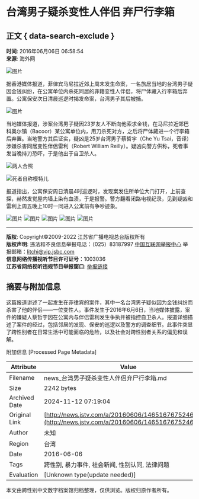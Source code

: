 # 台湾男子疑杀变性人伴侣 弃尸行李箱

## 正文 { data-search-exclude }


**时间**: 2016年06月06日 06:58:54  
**来源**: 海外网

![图片](http://static.jstv.com/img/2016/6/6/2016661465167675330_0.JPEG)

据香港媒体报道，菲律宾马尼拉近郊上周末发生命案，一名旅居当地的台湾男子疑因金钱纠纷，在公寓单位内杀死同居的菲籍变性人伴侣，将尸体藏入行李箱后弃置。公寓保安次日清晨巡逻时揭发命案，台湾男子其后被捕。

![图片](http://static.jstv.com/img/2016/6/6/2016661465167675408_0.JPEG)

当地媒体报道，涉案台湾男子疑因23岁友人不断向他索求金钱，在马尼拉近郊巴科奥尔镇（Bacoor）某公寓单位内，用刀杀死对方，之后将尸体藏进一个行李箱后弃置。当地警方其后证实，疑凶是25岁台湾男子蔡哲宇（Che Yu Tsai，音译）涉嫌杀害同居变性伴侣雷利（Robert William Reilly）。疑凶向警方供称，死者事发当晚持刀恐吓，于是他出于自卫杀人。

![两人合照](http://static.jstv.com/img/2016/6/6/2016661465167675452_0.JPEG)

![死者自称模特儿](http://static.jstv.com/img/2016/6/6/2016661465167675493_0.JPEG)

报道指出，公寓保安周日清晨4时巡逻时，发现案发住所单位大门打开，上前查探，赫然发觉屋内墙上染有血渍，于是报警。警方翻看闭路电视纪录，见到疑凶和雷利上周五晚上10时一同进入公寓前有争吵迹象。

![图片](http://static.jstv.com/img/2016/6/6/2016661465167675535_0.JPEG)
![图片](http://static.jstv.com/img/2016/6/6/2016661465167675577_0.JPEG)
![图片](http://static.jstv.com/img/2016/6/6/2016661465167675622_0.JPEG)
![图片](http://static.jstv.com/img/2016/6/6/2016661465167675666_0.JPEG)
![图片](http://static.jstv.com/img/2016/6/6/2016661465167675710_0.JPEG)

---

**版权**: Copyright©2009-2022 江苏省广播电视总台版权所有  
**版权声明**: 违法和不良信息举报电话：（025）83187997 [中国互联网举报中心](http://www.12377.cn) 举报邮箱：litchi@vip.jsbc.com  
**信息网络传播视听节目许可证号**：1003036  
**江苏省网络视听违规节目举报窗口**: [举报链接](https://221.226.219.130:80/login)

## 摘要与附加信息

<!-- tcd_abstract -->
这篇报道讲述了一起发生在菲律宾的案件，其中一名台湾男子疑似因为金钱纠纷而杀害了他的伴侣——一位变性人。事件发生于2016年6月6日，当地媒体披露，案件的嫌疑人蔡哲宇因在公寓内与伴侣雷利发生争执并被指控自卫杀人。报道详细描述了案件的经过，包括邻居的发现、保安的巡逻以及警方的调查细节。此事件突显了跨性别者在日常生活中可能面临的危险，以及社会对跨性别者关系的偏见和误解。
<!-- tcd_abstract_end -->

附加信息 [Processed Page Metadata]

| Attribute       | Value                                  |
|-----------------|----------------------------------------|
| Filename        | news_台湾男子疑杀变性人伴侣弃尸行李箱.md                             |
| Size            | 2242 bytes                           |
| Archived Date   | 2024-11-12 07:19:04                             |
| Original Link   | [http://news.jstv.com/a/20160606/1465167675246.shtml](http://news.jstv.com/a/20160606/1465167675246.shtml)                       |
| Author          | 未知                               |
| Region          | 台湾                               |
| Date            | 2016-06-06                                 |
| Tags            | 跨性别, 暴力事件, 社会新闻, 性别认同, 法律问题                                 |
| Evaluation            | [Unknown type(update needed)]                                 |
<!-- tcd_table_end -->

本文由跨性别中文数字档案馆归档整理，仅供浏览。版权归原作者所有。
